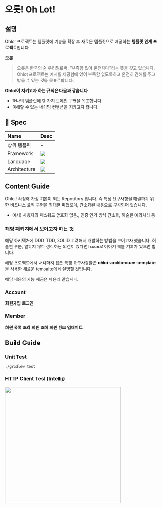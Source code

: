 # 오롯! Oh Lot!

## 설명
Ohlot 프로젝트는 템플릿에 기능을 확장 후 새로운 템플릿으로 제공하는 **템플릿 연계 프로젝트**입니다.

**오롯**
> 오롯은 한국의 순 우리말로써, "부족함 없이 온전하다"라는 뜻을 갖고 있습니다.      
> Ohlot 프로젝트는 예시를 제공함에 있어 부족함 없도록하고 온전히 견해를 주고 받을 수 있는 것을 목표로합니다.

**Ohlot이 지키고자 하는 규칙은 다음과 같습니다.**
- 하나의 템플릿에 한 가지 도메인 구현을 목표합니다.
- 이해할 수 있는 네이밍 컨벤션을 지키고자 합니다.


## 📄 Spec

| Name | Desc                                                                                                             |
|:---|:-----------------------------------------------------------------------------------------------------------------|
| 상위 템플릿 | -                                                                                                                |
| Framework | <img src="https://img.shields.io/badge/Spring Boot-6DB33F?style=for-the-badge&logo=Spring Boot&logoColor=white"> |
| Language | <img src="https://img.shields.io/badge/Kotlin-007396?style=for-the-badge&logo=java&logoColor=white">             |
| Architecture | <img src="https://img.shields.io/badge/Hexagonal-3178C6?style=for-the-badge&logo=java&logoColor=white">          |

## Content Guide
Ohlot! 확장에 가장 기본이 되는 Repository 입니다.
즉 특정 요구사항을 해결하기 위한 비즈니스 로직 구현을 최대한 피했으며, 간소화된 내용으로 구성되어 있습니다.
- 예시) 사용자의 패스워드 암호화 없음., 인증 인가 방식 간소화, 허술한 예외처리 등

### 해당 패키지에서 보이고자 하는 것
해당 아키텍쳐에 DDD, TDD, SOLID 고려해서 개발하는 방법을 보이고자 했습니다.
허술한 부분, 알맞지 않다 생각하는 의견이 있다면 Issue로 이야기 해볼 기회가 있으면 합니다.

해당 프로젝트에서 처리하지 않은 특정 요구사항들은 **ohlot-architecture-template**을 사용한 새로운 tempalte에서 설명할 것입니다.

해당 내용의 기능 제공은 다음과 같습니다.

### Account

**회원가입**
**로그인**

### Member
**회원 목록 조회**
**회원 조회**
**회원 정보 업데이트**

## Build Guide

### Unit Test

```shell
./gradlew test
```

### HTTP Client Test (Intellij)
<img width="383" src="https://github.com/ranadas/sboot-jwt/assets/22608825/20e9ade8-3dcd-43a7-bb7d-d50556c5b6c0">
